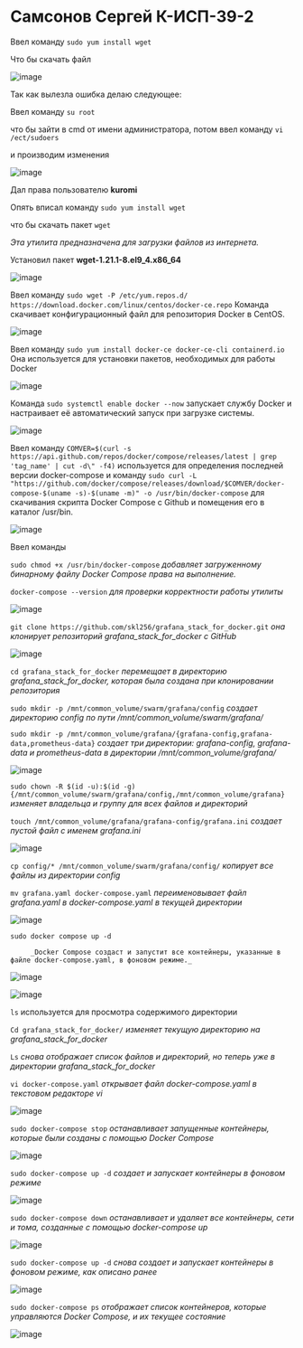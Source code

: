 # Самсонов Сергей К-ИСП-39-2
Ввел команду `sudo yum install wget` 

Что бы скачать файл


![image](https://github.com/user-attachments/assets/470210ff-f6a1-485b-9870-8076262d8d78)

Так как вылезла ошибка делаю следующее:


Ввел команду `su root`

что бы зайти в cmd от имени администратора, потом ввел команду `vi /ect/sudoers`

и производим изменения 


![image](https://github.com/user-attachments/assets/8aedc754-4535-4888-a4ff-52924e34641c)

Дал права пользователю **kuromi**

Опять вписал команду `sudo yum install wget`

 что бы скачать пакет `wget`

_Эта утилита предназначена для загрузки файлов из интернета._

Установил пакет **wget-1.21.1-8.el9_4.x86_64**



![image](https://github.com/user-attachments/assets/5d6eb098-534a-4932-a2a1-8e3a06a24707)


 Ввел команду  `sudo wget -P /etc/yum.repos.d/ https://download.docker.com/linux/centos/docker-ce.repo`
 Команда скачивает конфигурационный файл для репозитория Docker в CentOS.

![image](https://github.com/user-attachments/assets/d54df09d-dc93-4dce-a82b-81d92b8d4711)

Ввел команду `sudo yum install docker-ce docker-ce-cli containerd.io`           Она используется для установки пакетов, необходимых для работы Docker

![image](https://github.com/user-attachments/assets/3f753696-edeb-47de-a7f6-24345acb0533)

Команда     `sudo systemctl enable docker --now`      запускает службу Docker и настраивает её автоматический запуск при загрузке системы.

![image](https://github.com/user-attachments/assets/d725d402-3b7f-4a99-809b-1effcc5babc8)


Ввел команду     `COMVER=$(curl -s https://api.github.com/repos/docker/compose/releases/latest | grep 'tag_name' | cut -d\" -f4)`       используется для определения последней версии docker-compose и команду      `sudo curl -L "https://github.com/docker/compose/releases/download/$COMVER/docker-compose-$(uname -s)-$(uname -m)" -o /usr/bin/docker-compose`          для скачивания скрипта Docker Compose с Github и помещения его в каталог /usr/bin.

![image](https://github.com/user-attachments/assets/7b632eeb-7369-480e-99a4-d48cad4c1bac)

 Ввел команды
 
`sudo chmod +x /usr/bin/docker-compose`             _добавляет загруженному бинарному файлу Docker Compose права на выполнение._

`docker-compose --version`                       _для проверки корректности работы утилиты_

![image](https://github.com/user-attachments/assets/d597f334-8f3c-4edb-8e5f-013cbe3603d0)


`git clone https://github.com/skl256/grafana_stack_for_docker.git`               _она клонирует репозиторий grafana_stack_for_docker с GitHub_

![image](https://github.com/user-attachments/assets/2f58b247-7683-4838-a1aa-16546293b577)


`cd grafana_stack_for_docker`                _перемещает в директорию grafana_stack_for_docker, которая была создана при клонировании репозитория_

`sudo mkdir -p /mnt/common_volume/swarm/grafana/config`           _создает директорию config по пути /mnt/common_volume/swarm/grafana/_

`sudo mkdir -p /mnt/common_volume/grafana/{grafana-config,grafana-data,prometheus-data}`            _создает три директории: grafana-config, grafana-data и prometheus-data в директории /mnt/common_volume/grafana/_


![image](https://github.com/user-attachments/assets/9e69d355-2b70-4463-85ac-e4f33996975f)


`sudo chown -R $(id -u):$(id -g) {/mnt/common_volume/swarm/grafana/config,/mnt/common_volume/grafana}`          _изменяет владельца и группу для всех файлов и директорий_

`touch /mnt/common_volume/grafana/grafana-config/grafana.ini`                       _создает пустой файл с именем grafana.ini_

![image](https://github.com/user-attachments/assets/64ed4c57-2203-4c37-9ab7-5760c7c8e287)



`cp config/* /mnt/common_volume/swarm/grafana/config/`             _копирует все файлы из директории config_

`mv grafana.yaml docker-compose.yaml`                      _переименовывает файл grafana.yaml в docker-compose.yaml в текущей директории_

![image](https://github.com/user-attachments/assets/478111d4-870b-400d-b2b8-2fa2d163ea90)

`sudo docker compose up -d`

         _Docker Compose создаст и запустит все контейнеры, указанные в файле docker-compose.yaml, в фоновом режиме._


![image](https://github.com/user-attachments/assets/9c2cbafe-25eb-4f18-87fc-361a5616a6c2)


![image](https://github.com/user-attachments/assets/4c1741fa-9327-44f5-90dc-f09d1728b7f6)


`ls`         используется для просмотра содержимого директории

`Cd grafana_stack_for_docker/`           _изменяет текущую директорию на grafana_stack_for_docker_

`Ls`          _снова отображает список файлов и директорий, но теперь уже в директории grafana_stack_for_docker_

`vi docker-compose.yaml`         _открывает файл docker-compose.yaml в текстовом редакторе vi_


![image](https://github.com/user-attachments/assets/3bf080f5-0832-4dcb-ab6d-9f0768bc8743)

`sudo docker-compose stop`         _останавливает запущенные контейнеры, которые были созданы с помощью Docker Compose_

![image](https://github.com/user-attachments/assets/21e05e83-3835-4b48-a0ae-583b5d6e88ef)

`sudo docker-compose up -d`             _создает и запускает контейнеры в фоновом режиме_

![image](https://github.com/user-attachments/assets/a5a88a9d-27ca-4e9c-88a2-5da145ca2bd9)

`sudo docker-compose down`        _останавливает и удаляет все контейнеры, сети и тома, созданные с помощью docker-compose up_

![image](https://github.com/user-attachments/assets/79ca7fa6-d378-41ac-9035-3f6a048d9845)

`sudo docker-compose up -d`         _снова создает и запускает контейнеры в фоновом режиме, как описано ранее_

![image](https://github.com/user-attachments/assets/612b7b65-9ec8-497e-8acf-7f6ecbb471f9)

`sudo docker-compose ps`        _отображает список контейнеров, которые управляются Docker Compose, и их текущее состояние_

![image](https://github.com/user-attachments/assets/98111f50-2bf6-4585-9c9d-542beb9d7195)
